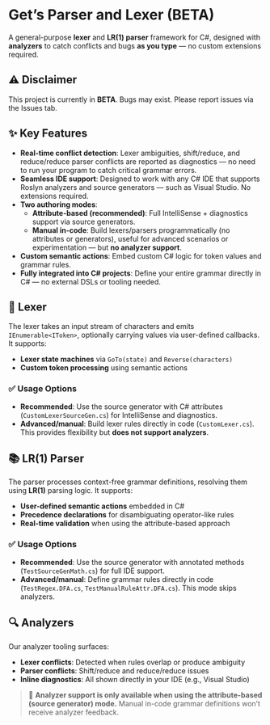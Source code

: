 # Get’s Parser and Lexer (BETA)

A general-purpose **lexer** and **LR(1) parser** framework for C#, designed with **analyzers** to catch conflicts and bugs **as you type** — no custom extensions required.

## ⚠️ Disclaimer

This project is currently in **BETA**. Bugs may exist. Please report issues via the Issues tab.

## ✨ Key Features

* **Real-time conflict detection**: Lexer ambiguities, shift/reduce, and reduce/reduce parser conflicts are reported as diagnostics — no need to run your program to catch critical grammar errors.
* **Seamless IDE support**: Designed to work with any C# IDE that supports Roslyn analyzers and source generators — such as Visual Studio. No extensions required.
* **Two authoring modes**:
  * **Attribute-based (recommended)**: Full IntelliSense + diagnostics support via source generators.
  * **Manual in-code**: Build lexers/parsers programmatically (no attributes or generators), useful for advanced scenarios or experimentation — but **no analyzer support**.
* **Custom semantic actions**: Embed custom C# logic for token values and grammar rules.
* **Fully integrated into C# projects**: Define your entire grammar directly in C# — no external DSLs or tooling needed.

## 🧱 Lexer

The lexer takes an input stream of characters and emits `IEnumerable<IToken>`, optionally carrying values via user-defined callbacks. It supports:

* **Lexer state machines** via `GoTo(state)` and `Reverse(characters)`
* **Custom token processing** using semantic actions

### ✅ Usage Options

* **Recommended**: Use the source generator with C# attributes (`CustomLexerSourceGen.cs`) for IntelliSense and diagnostics.
* **Advanced/manual**: Build lexer rules directly in code (`CustomLexer.cs`). This provides flexibility but **does not support analyzers**.

## 📚 LR(1) Parser

The parser processes context-free grammar definitions, resolving them using **LR(1)** parsing logic. It supports:

* **User-defined semantic actions** embedded in C#
* **Precedence declarations** for disambiguating operator-like rules
* **Real-time validation** when using the attribute-based approach

### ✅ Usage Options

* **Recommended**: Use the source generator with annotated methods (`TestSourceGenMath.cs`) for full IDE support.
* **Advanced/manual**: Define grammar rules directly in code (`TestRegex.DFA.cs`, `TestManualRuleAttr.DFA.cs`). This mode skips analyzers.

## 🔍 Analyzers

Our analyzer tooling surfaces:

* **Lexer conflicts**: Detected when rules overlap or produce ambiguity
* **Parser conflicts**: Shift/reduce and reduce/reduce issues
* **Inline diagnostics**: All shown directly in your IDE (e.g., Visual Studio)

> 📌 **Analyzer support is only available when using the attribute-based (source generator) mode.** Manual in-code grammar definitions won’t receive analyzer feedback.
